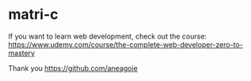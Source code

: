 # matri-c

If you want to learn web development, check out the course:
https://www.udemy.com/course/the-complete-web-developer-zero-to-mastery

Thank you https://github.com/aneagoie
